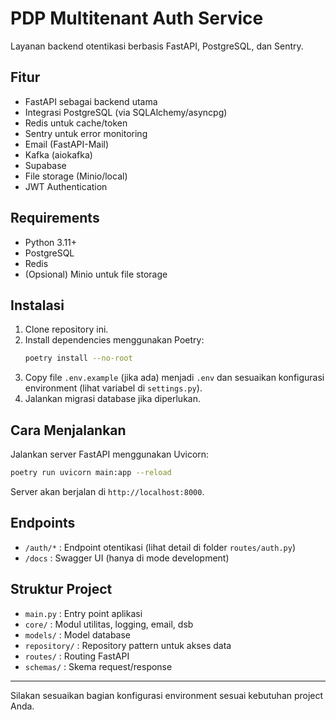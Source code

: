 # PDP Multitenant Auth Service

Layanan backend otentikasi berbasis FastAPI, PostgreSQL, dan Sentry.

## Fitur

- FastAPI sebagai backend utama
- Integrasi PostgreSQL (via SQLAlchemy/asyncpg)
- Redis untuk cache/token
- Sentry untuk error monitoring
- Email (FastAPI-Mail)
- Kafka (aiokafka)
- Supabase
- File storage (Minio/local)
- JWT Authentication

## Requirements

- Python 3.11+
- PostgreSQL
- Redis
- (Opsional) Minio untuk file storage

## Instalasi

1. Clone repository ini.
2. Install dependencies menggunakan Poetry:
   ```bash
   poetry install --no-root
   ```
3. Copy file `.env.example` (jika ada) menjadi `.env` dan sesuaikan konfigurasi environment (lihat variabel di `settings.py`).
4. Jalankan migrasi database jika diperlukan.

## Cara Menjalankan

Jalankan server FastAPI menggunakan Uvicorn:

```bash
poetry run uvicorn main:app --reload
```

Server akan berjalan di `http://localhost:8000`.

## Endpoints

- `/auth/*` : Endpoint otentikasi (lihat detail di folder `routes/auth.py`)
- `/docs` : Swagger UI (hanya di mode development)

## Struktur Project

- `main.py` : Entry point aplikasi
- `core/` : Modul utilitas, logging, email, dsb
- `models/` : Model database
- `repository/` : Repository pattern untuk akses data
- `routes/` : Routing FastAPI
- `schemas/` : Skema request/response

---

Silakan sesuaikan bagian konfigurasi environment sesuai kebutuhan project Anda.
